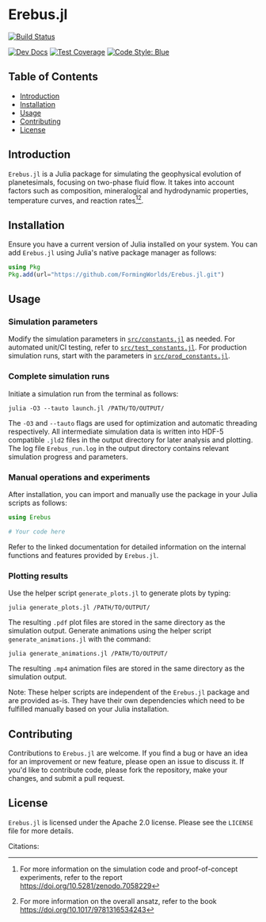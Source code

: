 # Erebus.jl

[![Build Status](https://github.com/formingworlds/Erebus.jl/actions/workflows/CI.yml/badge.svg?branch=main)](https://github.com/formingworlds/Erebus.jl/actions/workflows/CI.yml?query=branch%3Amain)
<!-- [![Stable Docs](https://img.shields.io/badge/docs-stable-blue.svg)](https://formingworlds.github.io/Erebus.jl/stable) -->
[![Dev Docs](https://img.shields.io/badge/docs-dev-blue.svg)](https://formingworlds.github.io/Erebus.jl/dev)
[![Test Coverage](https://codecov.io/gh/formingworlds/Erebus.jl/branch/main/graph/badge.svg)](https://codecov.io/gh/formingworlds/Erebus.jl)
[![Code Style: Blue](https://img.shields.io/badge/code%20style-blue-4495d1.svg)](https://github.com/invenia/BlueStyle)

## Table of Contents
- [Introduction](#introduction)
- [Installation](#installation)
- [Usage](#usage)
- [Contributing](#contributing)
- [License](#license)

## Introduction
`Erebus.jl` is a Julia package for simulating the geophysical evolution of planetesimals, focusing on two-phase fluid flow. It takes into account factors such as composition, mineralogical and hydrodynamic properties, temperature curves, and reaction rates[^1][^2].

## Installation
Ensure you have a current version of Julia installed on your system. You can add `Erebus.jl` using Julia's native package manager as follows:

```julia
using Pkg
Pkg.add(url="https://github.com/FormingWorlds/Erebus.jl.git")
```

## Usage

### Simulation parameters
Modify the simulation parameters in [```src/constants.jl```](src/constants.jl) as needed. For automated unit/CI testing, refer to [```src/test_constants.jl```](src/test_constants.jl). For production simulation runs, start with the parameters in [```src/prod_constants.jl```](src/prod_constants.jl).

### Complete simulation runs
Initiate a simulation run from the terminal as follows:
```
julia -O3 --tauto launch.jl /PATH/TO/OUTPUT/
```
The `-O3` and `--tauto` flags are used for optimization and automatic threading respectively. All intermediate simulation data is written into HDF-5 compatible ```.jld2``` files in the output directory for later analysis and plotting. The log file ```Erebus_run.log``` in the output directory contains relevant simulation progress and parameters.

### Manual operations and experiments
After installation, you can import and manually use the package in your Julia scripts as follows:

```julia
using Erebus

# Your code here
```

Refer to the linked documentation for detailed information on the internal functions and features provided by `Erebus.jl`.

### Plotting results

Use the helper script ```generate_plots.jl``` to generate plots by typing:
```
julia generate_plots.jl /PATH/TO/OUTPUT/
```

The resulting ```.pdf``` plot files are stored in the same directory as the simulation output. Generate animations using the helper script ```generate_animations.jl``` with the command:
```
julia generate_animations.jl /PATH/TO/OUTPUT/
```
The resulting ```.mp4``` animation files are stored in the same directory as the simulation output.

Note: These helper scripts are independent of the ```Erebus.jl``` package and are provided as-is. They have their own dependencies which need to be fulfilled manually based on your Julia installation.

## Contributing
Contributions to `Erebus.jl` are welcome. If you find a bug or have an idea for an improvement or new feature, please open an issue to discuss it. If you'd like to contribute code, please fork the repository, make your changes, and submit a pull request.

## License
`Erebus.jl` is licensed under the Apache 2.0 license. Please see the `LICENSE` file for more details.

Citations:
[^1]: For more information on the simulation code and proof-of-concept experiments, refer to the report https://doi.org/10.5281/zenodo.7058229
[^2]: For more information on the overall ansatz, refer to the book https://doi.org/10.1017/9781316534243
